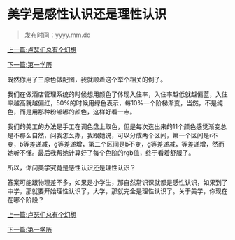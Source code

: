 # 美学是感性认识还是理性认识

> 发布时间：yyyy.mm.dd 

[上一篇:卢瑟们总有个幻想](/social/article103)  

[下一篇:第一学历](/social/article105)  

既然你用了三原色做配图，我就顺着这个举个相关的例子。  

我们在做酒店管理系统的时候想用颜色了体现入住率，入住率越低就越偏蓝，入住率越高就越偏红，50%的时候用绿色表示，每10%一个阶梯渐变，当然，不是纯色，而是用那种粉嘟嘟的颜色，这样好看一点。  

我们的美工的办法是手工在调色盘上取色，但是每次选出来的11个颜色感觉渐变总是不那么自然，问我怎么办，我跟她说，可以分成两个区间，第一个区间是r不变，b等差递减，g等差递增，第二个区间是b不变，g等差递减，等差递增，然而她听不懂。最后我帮她计算好了每个色阶的rgb值，终于看着舒服了。  

所以，你问美学究竟是感性认识还是理性认识？   

答案可能跟物理差不多，如果是小学生，那自然常识课就都是感性认识，如果到了中学，那就要开始理性认识了，大学，那就完全是理性认识了。关于美学，你现在在哪个阶段？

[上一篇:卢瑟们总有个幻想](/social/article103)  

[下一篇:第一学历](/social/article105)  



